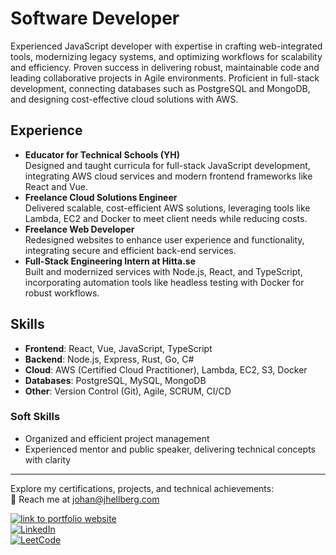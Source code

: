 # Software Developer
Experienced JavaScript developer with expertise in crafting web-integrated tools, modernizing legacy systems, and optimizing workflows for scalability and efficiency. Proven success in delivering robust, maintainable code and leading collaborative projects in Agile environments. Proficient in full-stack development, connecting databases such as PostgreSQL and MongoDB, and designing cost-effective cloud solutions with AWS.

## Experience
- **Educator for Technical Schools (YH)**  
  Designed and taught curricula for full-stack JavaScript development, integrating AWS cloud services and modern frontend frameworks like React and Vue.  
- **Freelance Cloud Solutions Engineer**  
  Delivered scalable, cost-efficient AWS solutions, leveraging tools like Lambda, EC2 and Docker to meet client needs while reducing costs.  
- **Freelance Web Developer**  
  Redesigned websites to enhance user experience and functionality, integrating secure and efficient back-end services.  
- **Full-Stack Engineering Intern at Hitta.se**  
  Built and modernized services with Node.js, React, and TypeScript, incorporating automation tools like headless testing with Docker for robust workflows.  

## Skills
- **Frontend**: React, Vue, JavaScript, TypeScript  
- **Backend**: Node.js, Express, Rust, Go, C#  
- **Cloud**: AWS (Certified Cloud Practitioner), Lambda, EC2, S3, Docker  
- **Databases**: PostgreSQL, MySQL, MongoDB  
- **Other**: Version Control (Git), Agile, SCRUM, CI/CD  

### Soft Skills
- Organized and efficient project management  
- Experienced mentor and public speaker, delivering technical concepts with clarity  

---

Explore my certifications, projects, and technical achievements:  
📧 Reach me at [johan@jhellberg.com](mailto:johan@jhellberg.com)  

<p> 
  <a href="https://jhellberg.com"><img alt="link to portfolio website" src="https://img.shields.io/badge/portfolio-website-brightgreen"></a><br>
  <a href="https://www.linkedin.com/in/johan-hellberg-805078167/">
  <img alt="LinkedIn" src="https://img.shields.io/badge/-Johan_Hellberg-blue?style=round-square&logo=Linkedin&logoColor=white&link=https://www.linkedin.com/in/johan-hellberg-805078167/"></a><br>
  <a href="https://leetcode.com/JohanCodeForFun/"><img alt="LeetCode" src="https://img.shields.io/badge/-LeetCode-FFA116?style=for-the-badge&logo=LeetCode&logoColor=black&link=https://leetcode.com/JohanCodeForFun/"></a><br>
</p>
